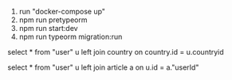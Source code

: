 1. run "docker-compose up"
2. npm run pretypeorm
3. npm run start:dev
4. npm run typeorm migration:run



select * from "user" u
left join country on country.id = u.countryid 


select * from "user" u
left join article a on u.id = a."userId"  